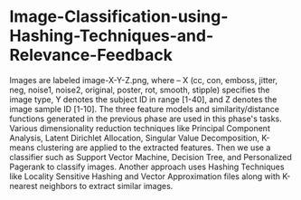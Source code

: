 # Image-Classification-using-Hashing-Techniques-and-Relevance-Feedback
Images are labeled image-X-Y-Z.png, where – X (cc, con, emboss, jitter, neg, noise1, noise2, original, poster, rot, smooth, stipple) specifies the image type, Y denotes the subject ID in range [1-40], and Z denotes the image sample ID [1-10]. The three feature models and similarity/distance functions generated in the previous phase are used in this phase's tasks. Various dimensionality reduction techniques like Principal Component Analysis, Latent Dirichlet Allocation, Singular Value Decomposition, K-means clustering are applied to the extracted features. Then we use a classifier such as Support Vector Machine, Decision Tree, and Personalized Pagerank to classify images. Another approach uses Hashing Techniques like Locality Sensitive Hashing and Vector Approximation files along with K-nearest neighbors to extract similar images.
